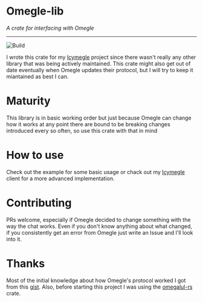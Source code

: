 # Omegle-lib

_A crate for interfacing with Omegle_

---

![Build](https://github.com/maxty99/omegle-lib/actions/workflows/test.yml/badge.svg)

I wrote this crate for my [Icymegle](https://github.com/Maxty99/Icymegle)
project since there wasn't really any other library that was being actively
maintained. This crate might also get out of date eventually when Omegle updates
their protocol, but I will try to keep it miantained as best I can.

# Maturity

This library is in basic working order but just because Omegle can change how it
works at any point there are bound to be breaking changes introduced every so
often, so use this crate with that in mind

# How to use

Check out the example for some basic usage or chack out my
[Icymegle](https://github.com/Maxty99/Icymegle) client for a more advanced
implementation.

# Contributing

PRs welcome, especially if Omegle decided to change something with the way the
chat works. Even if you don't know anything about what changed, if you
consistently get an error from Omegle just write an Issue and I'll look into it.

# Thanks

Most of the initial knowledge about how Omegle's protocol worked I got from this
[gist](https://gist.github.com/nucular/e19264af8d7fc8a26ece). Also, before
starting this project I was using the
[omegalul-rs](https://crates.io/crates/omegalul) crate.
